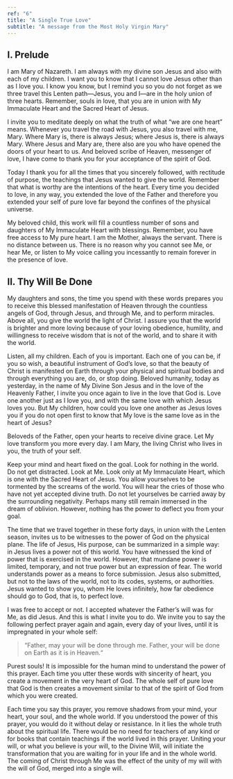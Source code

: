 ```yaml
---
ref: "6"
title: "A Single True Love"
subtitle: "A message from the Most Holy Virgin Mary"
---
```


## I. Prelude

I am Mary of Nazareth. I am always with my divine son Jesus and also with each
of my children. I want you to know that I cannot love Jesus other than as I
love you. I know you know, but I remind you so you do not forget as we three
travel this Lenten path—Jesus, you and I—are in the holy union of three hearts.
Remember, souls in love, that you are in union with My Immaculate Heart and the
Sacred Heart of Jesus.

I invite you to meditate deeply on what the truth of what “we are one heart”
means. Whenever you travel the road with Jesus, you also travel with me, Mary.
Where Mary is, there is always Jesus; where Jesus is, there is always Mary.
Where Jesus and Mary are, there also are you who have opened the doors of your
heart to us. And beloved scribe of Heaven, messenger of love, I have come to
thank you for your acceptance of the spirit of God.

Today I thank you for all the times that you sincerely followed, with rectitude
of purpose, the teachings that Jesus wanted to give the world. Remember that
what is worthy are the intentions of the heart. Every time you decided to
love, in any way, you extended the love of the Father and therefore you
extended your self of pure love far beyond the confines of the physical
universe.

My beloved child, this work will fill a countless number of sons and daughters
of My Immaculate Heart with blessings. Remember, you have free access to My
pure heart. I am the Mother, always the servant. There is no distance between
us. There is no reason why you cannot see Me, or hear Me, or listen to My voice
calling you incessantly to remain forever in the presence of love.

## II. Thy Will Be Done

My daughters and sons, the time you spend with these words prepares you to
receive this blessed manifestation of Heaven through the countless angels of
God, through Jesus, and through Me, and to perform miracles. Above all, you
give the world the light of Christ. I assure you that the world is brighter and
more loving because of your loving obedience, humility, and willingness to
receive wisdom that is not of the world, and to share it with the world.

Listen, all my children. Each of you is important. Each one of you can be, if
you so wish, a beautiful instrument of God’s love, so that the beauty of Christ
is manifested on Earth through your physical and spiritual bodies and through
everything you are, do, or stop doing. Beloved humanity, today as yesterday, in
the name of My Divine Son Jesus and in the love of the Heavenly Father, I
invite you once again to live in the love that God is. Love one another just as
I love you, and with the same love with which Jesus loves you. But My children,
how could you love one another as Jesus loves you if you do not open first to
know that My love is the same love as in the heart of Jesus?

Beloveds of the Father, open your hearts to receive divine grace. Let My love
transform you more every day. I am Mary, the living Christ who lives in you,
the truth of your self.

Keep your mind and heart fixed on the goal. Look for nothing in the world. Do
not get distracted. Look at Me. Look only at My Immaculate Heart, which is one
with the Sacred Heart of Jesus. You allow yourselves to be tormented by the
screams of the world. You will hear the cries of those who have not yet
accepted divine truth. Do not let yourselves be carried away by the surrounding
negativity. Perhaps many still remain immersed in the dream of oblivion.
However, nothing has the power to deflect you from your goal.

The time that we travel together in these forty days, in union with the Lenten
season, invites us to be witnesses to the power of God on the physical plane.
The life of Jesus, His purpose, can be summarized in a simple way: in Jesus
lives a power not of this world. You have witnessed the kind of power that is
exercised in the world. However, that mundane power is limited, temporary,
and not true power but an expression of fear. The world understands power as a
means to force submission. Jesus also submitted, but not to the laws of the
world, not to its codes, systems, or authorities. Jesus wanted to show you,
whom He loves infinitely, how far obedience should go to God, that is, to
perfect love.

I was free to accept or not. I accepted whatever the Father’s will was for Me,
as did Jesus. And this is what I invite you to do. We invite you to say the
following perfect prayer again and again, every day of your lives, until it is
impregnated in your whole self:

> “Father, may your will be done through me. Father, your will be done on Earth
as it is in Heaven.“

Purest souls! It is impossible for the human mind to understand the power of
this prayer. Each time you utter these words with sincerity of heart, you
create a movement in the very heart of God. The whole self of pure love that
God is then creates a movement similar to that of the spirit of God from which
you were created.

Each time you say this prayer, you remove shadows from your mind, your heart,
your soul, and the whole world. If you understood the power of this prayer,
you would do it without delay or resistance. In it lies the whole truth about
the spiritual life. There would be no need for teachers of any kind or for
books that contain teachings if the world lived in this prayer. Uniting your
will, or what you believe is your will, to the Divine Will, will initiate the
transformation that you are waiting for in your life and in the whole world.
The coming of Christ through Me was the effect of the unity of my will with the
will of God, merged into a single will.

